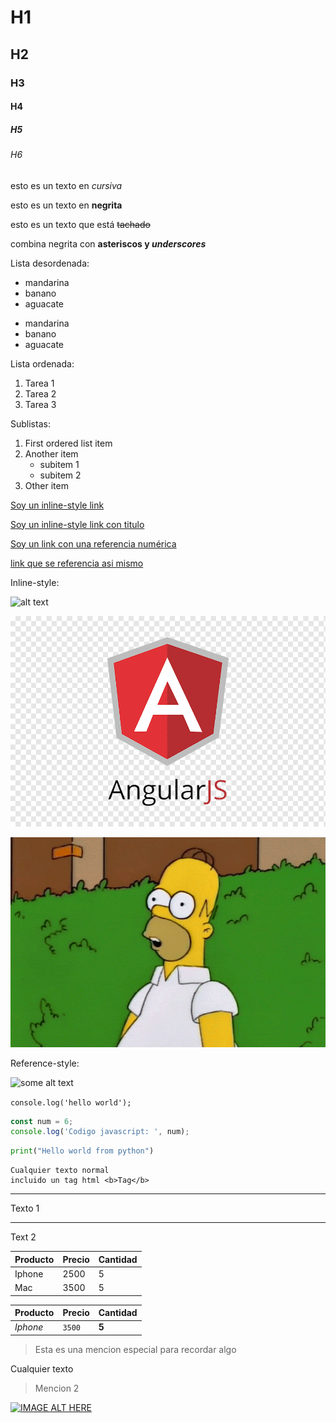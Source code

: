 <!-- HEADERS -->
# H1
## H2
### H3
#### H4
##### H5
###### H6

<!-- Texto en cursiva -->
esto es un texto en *cursiva*

<!-- Texto en negrita -->
esto es un texto en **negrita**

<!-- Texto tachado (Strikethrough) -->
esto es un texto que está ~~tachado~~

<!-- Texto combinado con negrita y cursiva -->
combina negrita con **asteriscos y _underscores_**

<!-- LISTAS Y SUBLISTAS-->

Lista desordenada:
- mandarina
- banano
- aguacate

* mandarina
* banano
* aguacate


Lista ordenada:
1. Tarea 1
2. Tarea 2
3. Tarea 3

Sublistas:
1. First ordered list item
2. Another item
    * subitem 1
    * subitem 2
3. Other item


<!-- LINKS -->
[Soy un inline-style link](https://react.dev/learn)

[Soy un inline-style link con titulo](https://react.dev/learn "React documentation")

[Soy un link con una referencia numérica][1]

[1]: https://react.dev/learn

[link que se referencia asi mismo]

[link que se referencia asi mismo]: https://react.dev/learn


<!-- IMAGENES -->
Inline-style:

![alt text](https://upload.wikimedia.org/wikipedia/commons/thumb/f/f7/Angular_gradient.png/1200px-Angular_gradient.png)

<!-- Imagen local -->
![another alt text](resources/angular-logo.png)

![homero alt text](resources/homero.gif)

Reference-style:

![some alt text][logo]

[logo]: https://c0.klipartz.com/pngpicture/497/691/sticker-png-angularjs-data-binding-web-application-angular-angle-triangle-logo-web-application-line-thumbnail.png


<!-- CODIGO -->
`console.log('hello world');`

```javascript
const num = 6;
console.log('Codigo javascript: ', num);
```

```python
print("Hello world from python")
```

```
Cualquier texto normal
incluido un tag html <b>Tag</b>
```

<!-- SEPARADORES DE TEXTO -->

---
Texto 1

---
Text 2


<!-- TABLAS -->
| Producto | Precio | Cantidad |
| -------- | ------ | -------- |
| Iphone   | 2500   | 5        |
| Mac      | 3500   | 5        |

| Producto | Precio | Cantidad |
| -------- | ------ | -------- |
| *Iphone* | `3500` | **5**    |


<!-- QUOTES -->
> Esta es una mencion especial para recordar algo

Cualquier texto

> Mencion 2


[![IMAGE ALT HERE](https://encrypted-tbn0.gstatic.com/images?q=tbn:ANd9GcQuD732ViY3bpYmao2cGKxs_isTZN-N9sRwKPHQbHaAFA&s)](https://www.youtube.com/watch?v=i3OdKwuBjeM&ab_channel=Fazt)